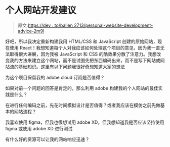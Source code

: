 # 个人网站开发建议

> 原文:[https://dev . to/ballen 2713/personal-website-development-advice-2m9l](https://dev.to/ballen2713/personal-website-development-advice-2m9l)

好吧，所以我决定重新构建我用 HTML/CSS 和 JavaScript 创建的原始网站，现在使用 React！我想知道每个人对我应该如何处理这个项目的意见，因为我一直无法取得很大进展，因为我被 JavaScript 和 CSS 的酷效果分散了注意力。我想改变我的方法来建立这个网站，而不是试图先把东西编码出来，而不是写下网站或网站流的基础知识。这里有以下问题我很好奇想知道大家的想法

为这个项目保留我的 adobe cloud 订阅是否值得？

如果对前一个问题的回答是肯定的，那么利用 adobe 构建我的个人网站的最佳实践是什么？

在进行任何编码之前，先花时间模拟设计是否值得？或者我应该在模仿之前先做基本的网站流程？

我喜欢使用 figma，但我也很想试用 adobe XD，但我想知道我是否应该坚持使用 figma 或使用 adobe XD 进行测试

有什么好的资源可以让我的网站响应迅速？